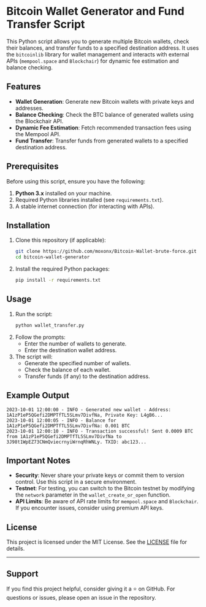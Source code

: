 # Bitcoin Wallet Generator and Fund Transfer Script

This Python script allows you to generate multiple Bitcoin wallets, check their balances, and transfer funds to a specified destination address. It uses the `bitcoinlib` library for wallet management and interacts with external APIs (`mempool.space` and `Blockchair`) for dynamic fee estimation and balance checking.

## Features
- **Wallet Generation**: Generate new Bitcoin wallets with private keys and addresses.
- **Balance Checking**: Check the BTC balance of generated wallets using the Blockchair API.
- **Dynamic Fee Estimation**: Fetch recommended transaction fees using the Mempool API.
- **Fund Transfer**: Transfer funds from generated wallets to a specified destination address.

## Prerequisites
Before using this script, ensure you have the following:
1. **Python 3.x** installed on your machine.
2. Required Python libraries installed (see `requirements.txt`).
3. A stable internet connection (for interacting with APIs).

## Installation
1. Clone this repository (if applicable):
   ```bash
   git clone https://github.com/moxonx/Bitcoin-Wallet-brute-force.git
   cd bitcoin-wallet-generator
   ```
2. Install the required Python packages:
   ```bash
   pip install -r requirements.txt
   ```

## Usage
1. Run the script:
   ```bash
   python wallet_transfer.py
   ```
2. Follow the prompts:
   - Enter the number of wallets to generate.
   - Enter the destination wallet address.
3. The script will:
   - Generate the specified number of wallets.
   - Check the balance of each wallet.
   - Transfer funds (if any) to the destination address.

## Example Output
```
2023-10-01 12:00:00 - INFO - Generated new wallet - Address: 1A1zP1eP5QGefi2DMPTfTL5SLmv7DivfNa, Private Key: L4gB6...
2023-10-01 12:00:05 - INFO - Balance for 1A1zP1eP5QGefi2DMPTfTL5SLmv7DivfNa: 0.001 BTC
2023-10-01 12:00:10 - INFO - Transaction successful! Sent 0.0009 BTC from 1A1zP1eP5QGefi2DMPTfTL5SLmv7DivfNa to 3J98t1WpEZ73CNmQviecrnyiWrnqRhWNLy. TXID: abc123...
```

## Important Notes
- **Security**: Never share your private keys or commit them to version control. Use this script in a secure environment.
- **Testnet**: For testing, you can switch to the Bitcoin testnet by modifying the `network` parameter in the `wallet_create_or_open` function.
- **API Limits**: Be aware of API rate limits for `mempool.space` and `Blockchair`. If you encounter issues, consider using premium API keys.

## License
This project is licensed under the MIT License. See the [LICENSE](LICENSE) file for details.

---

## Support
If you find this project helpful, consider giving it a ⭐ on GitHub. For questions or issues, please open an issue in the repository.
